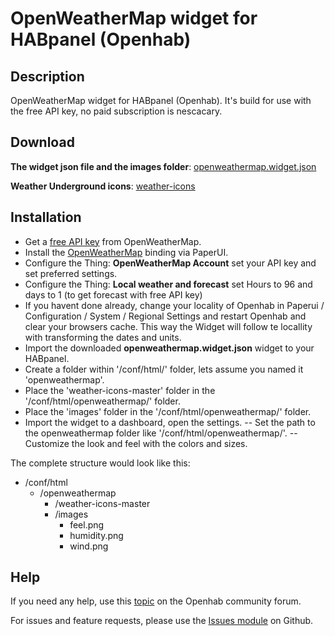# OpenWeatherMap widget for HABpanel (Openhab)

## Description
OpenWeatherMap widget for HABpanel (Openhab). It's build for use with the free API key, no paid subscription is nescacary.

## Download
**The widget json file and the images folder**: [openweathermap.widget.json](https://github.com/BasvanH/habpanel-widget-openweathermap)

**Weather Underground icons**: [weather-icons](https://erikflowers.github.io/weather-icons/)

## Installation
- Get a [free API key](https://openweathermap.org/api) from OpenWeatherMap.
- Install the [OpenWeatherMap](https://www.openhab.org/addons/bindings/openweathermap/) binding via PaperUI.
- Configure the Thing: **OpenWeatherMap Account** set your API key and set preferred settings.
- Configure the Thing: **Local weather and forecast** set Hours to 96 and days to 1 (to get forecast with free API key)
- If you havent done already, change your locality of Openhab in Paperui / Configuration / System / Regional Settings and restart Openhab and clear your browsers cache. This way the Widget will follow te locallity with transforming the dates and units.
- Import the downloaded **openweathermap.widget.json** widget to your HABpanel.
- Create a folder within '/conf/html/' folder, lets assume you named it 'openweathermap'.
- Place the 'weather-icons-master' folder in the '/conf/html/openweathermap/' folder.
- Place the 'images' folder in the '/conf/html/openweathermap/' folder.
- Import the widget to a dashboard, open the settings.
-- Set the path to the openweathermap folder like '/conf/html/openweathermap/'.
-- Customize the look and feel with the colors and sizes.

The complete structure would look like this:

- /conf/html
  - /openweathermap
    - /weather-icons-master
    - /images
      - feel.png
      - humidity.png
      - wind.png

## Help
If you need any help, use this [topic](https://community.openhab.org/t/weather-underground-widget-with-forecast/40260) on the Openhab community forum.

For issues and feature requests, please use the [Issues module](https://github.com/BasvanH/habpanel-widget-weatherunderground/issues) on Github.
